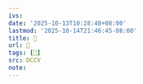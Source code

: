 ```yaml
---
ivs:
date: '2025-10-13T10:28:48+08:00'
lastmod: '2025-10-14T21:46:45-08:00'
title: 􄖚
url: 􄖚
tags: [𣨉]
src: DCCV
note:
---
```


